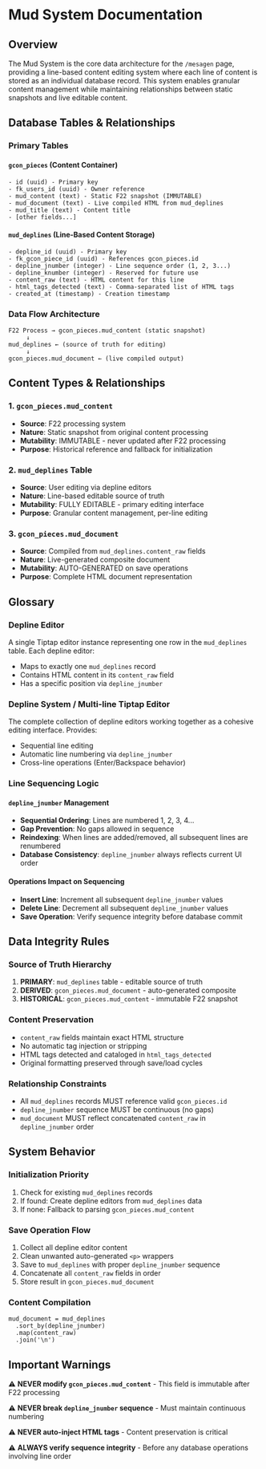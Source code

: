 # Mud System Documentation

## Overview

The Mud System is the core data architecture for the `/mesagen` page, providing a line-based content editing system where each line of content is stored as an individual database record. This system enables granular content management while maintaining relationships between static snapshots and live editable content.

## Database Tables & Relationships

### Primary Tables

#### `gcon_pieces` (Content Container)
```
- id (uuid) - Primary key
- fk_users_id (uuid) - Owner reference
- mud_content (text) - Static F22 snapshot (IMMUTABLE)
- mud_document (text) - Live compiled HTML from mud_deplines
- mud_title (text) - Content title
- [other fields...]
```

#### `mud_deplines` (Line-Based Content Storage)
```
- depline_id (uuid) - Primary key
- fk_gcon_piece_id (uuid) - References gcon_pieces.id
- depline_jnumber (integer) - Line sequence order (1, 2, 3...)
- depline_knumber (integer) - Reserved for future use
- content_raw (text) - HTML content for this line
- html_tags_detected (text) - Comma-separated list of HTML tags
- created_at (timestamp) - Creation timestamp
```

### Data Flow Architecture

```
F22 Process → gcon_pieces.mud_content (static snapshot)
     ↓
mud_deplines ← (source of truth for editing)
     ↓
gcon_pieces.mud_document ← (live compiled output)
```

## Content Types & Relationships

### 1. `gcon_pieces.mud_content` 
- **Source**: F22 processing system
- **Nature**: Static snapshot from original content processing
- **Mutability**: IMMUTABLE - never updated after F22 processing
- **Purpose**: Historical reference and fallback for initialization

### 2. `mud_deplines` Table
- **Source**: User editing via depline editors
- **Nature**: Line-based editable source of truth
- **Mutability**: FULLY EDITABLE - primary editing interface
- **Purpose**: Granular content management, per-line editing

### 3. `gcon_pieces.mud_document`
- **Source**: Compiled from `mud_deplines.content_raw` fields
- **Nature**: Live-generated composite document
- **Mutability**: AUTO-GENERATED on save operations
- **Purpose**: Complete HTML document representation

## Glossary

### Depline Editor
A single Tiptap editor instance representing one row in the `mud_deplines` table. Each depline editor:
- Maps to exactly one `mud_deplines` record
- Contains HTML content in its `content_raw` field
- Has a specific position via `depline_jnumber`

### Depline System / Multi-line Tiptap Editor
The complete collection of depline editors working together as a cohesive editing interface. Provides:
- Sequential line editing
- Automatic line numbering via `depline_jnumber`
- Cross-line operations (Enter/Backspace behavior)

### Line Sequencing Logic

#### `depline_jnumber` Management
- **Sequential Ordering**: Lines are numbered 1, 2, 3, 4...
- **Gap Prevention**: No gaps allowed in sequence
- **Reindexing**: When lines are added/removed, all subsequent lines are renumbered
- **Database Consistency**: `depline_jnumber` always reflects current UI order

#### Operations Impact on Sequencing
- **Insert Line**: Increment all subsequent `depline_jnumber` values
- **Delete Line**: Decrement all subsequent `depline_jnumber` values  
- **Save Operation**: Verify sequence integrity before database commit

## Data Integrity Rules

### Source of Truth Hierarchy
1. **PRIMARY**: `mud_deplines` table - editable source of truth
2. **DERIVED**: `gcon_pieces.mud_document` - auto-generated composite
3. **HISTORICAL**: `gcon_pieces.mud_content` - immutable F22 snapshot

### Content Preservation
- `content_raw` fields maintain exact HTML structure
- No automatic tag injection or stripping
- HTML tags detected and cataloged in `html_tags_detected`
- Original formatting preserved through save/load cycles

### Relationship Constraints
- All `mud_deplines` records MUST reference valid `gcon_pieces.id`
- `depline_jnumber` sequence MUST be continuous (no gaps)
- `mud_document` MUST reflect concatenated `content_raw` in `depline_jnumber` order

## System Behavior

### Initialization Priority
1. Check for existing `mud_deplines` records
2. If found: Create depline editors from `mud_deplines` data
3. If none: Fallback to parsing `gcon_pieces.mud_content`

### Save Operation Flow
1. Collect all depline editor content
2. Clean unwanted auto-generated `<p>` wrappers
3. Save to `mud_deplines` with proper `depline_jnumber` sequence
4. Concatenate all `content_raw` fields in order
5. Store result in `gcon_pieces.mud_document`

### Content Compilation
```
mud_document = mud_deplines
  .sort_by(depline_jnumber)
  .map(content_raw)
  .join('\n')
```

## Important Warnings

⚠️ **NEVER modify `gcon_pieces.mud_content`** - This field is immutable after F22 processing

⚠️ **NEVER break `depline_jnumber` sequence** - Must maintain continuous numbering

⚠️ **NEVER auto-inject HTML tags** - Content preservation is critical

⚠️ **ALWAYS verify sequence integrity** - Before any database operations involving line order